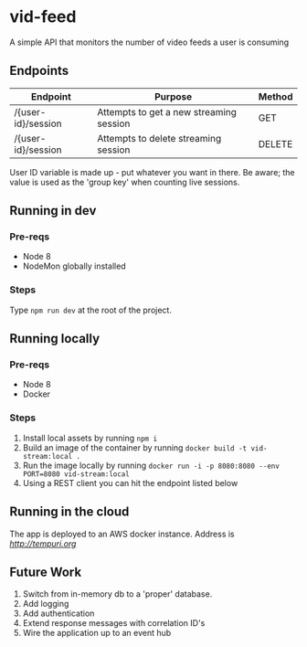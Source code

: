 # vid-feed

A simple API that monitors the number of video feeds a user is consuming

## Endpoints

| Endpoint | Purpose | Method |
|----------|---------|--------|
| /{user-id}/session | Attempts to get a new streaming session | GET |
| /{user-id}/session | Attempts to delete streaming session | DELETE |

User ID variable is made up - put whatever you want in there. Be aware; the value is used as the 'group key' when counting live sessions.

## Running in dev

### Pre-reqs

* Node 8
* NodeMon globally installed

### Steps

Type ```npm run dev``` at the root of the project.

## Running locally

### Pre-reqs

* Node 8
* Docker

### Steps

1. Install local assets by running ```npm i```
2. Build an image of the container by running ```docker build -t vid-stream:local .```
3. Run the image locally by running ```docker run -i -p 8080:8080 --env PORT=8080 vid-stream:local```
4. Using a REST client you can hit the endpoint listed below

## Running in the cloud

The app is deployed to an AWS docker instance. Address is *http://tempuri.org*

## Future Work

1. Switch from in-memory db to a 'proper' database.
2. Add logging
3. Add authentication
4. Extend response messages with correlation ID's
5. Wire the application up to an event hub